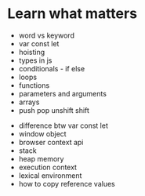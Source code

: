 # Learn what matters

<!-- Basic topics -->
- word vs keyword
- var const let
- hoisting
- types in js
- conditionals - if else
- loops
- functions
- parameters and arguments
- arrays
- push pop unshift shift 

<!-- Advanced topics -->
- difference btw var const let
- window object
- browser context api
- stack
- heap memory
- execution context
- lexical environment
- how to copy reference values

